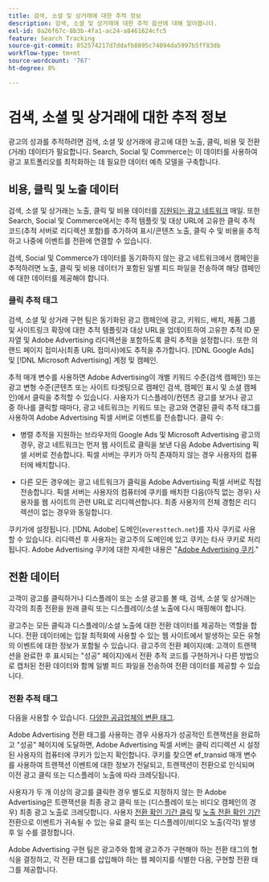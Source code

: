 ```yaml
---
title: 검색, 소셜 및 상거래에 대한 추적 정보
description: 검색, 소셜 및 상거래에 대한 추적 옵션에 대해 알아봅니다.
exl-id: 0a26f67c-8b3b-4fa1-ac24-a8461624cfc5
feature: Search Tracking
source-git-commit: 052574217d7ddafb8895c74094da5997b5ff83db
workflow-type: tm+mt
source-wordcount: '767'
ht-degree: 0%

---
```


# 검색, 소셜 및 상거래에 대한 추적 정보

광고의 성과를 추적하려면 검색, 소셜 및 상거래에 광고에 대한 노출, 클릭, 비용 및 전환(거래) 데이터가 필요합니다. Search, Social 및 Commerce는 이 데이터를 사용하여 광고 포트폴리오를 최적화하는 데 필요한 데이터 예측 모델을 구축합니다.

## 비용, 클릭 및 노출 데이터

검색, 소셜 및 상거래는 노출, 클릭 및 비용 데이터를 [지원되는 광고 네트워크](/help/search-social-commerce/introduction/supported-inventory.md) 매일. 또한 Search, Social 및 Commerce에서는 추적 템플릿 및 대상 URL에 고유한 클릭 추적 코드(추적 서버로 리디렉션 포함)를 추가하여 표시/콘텐츠 노출, 클릭 수 및 비용을 추적하고 나중에 이벤트를 전환에 연결할 수 있습니다.

검색, Social 및 Commerce가 데이터를 동기화하지 않는 광고 네트워크에서 캠페인을 추적하려면 노출, 클릭 및 비용 데이터가 포함된 일별 피드 파일을 전송하여 해당 캠페인에 대한 데이터를 제공해야 합니다.

### 클릭 추적 태그

검색, 소셜 및 상거래 구현 팀은 동기화된 광고 캠페인에 광고, 키워드, 배치, 제품 그룹 및 사이트링크 확장에 대한 추적 템플릿과 대상 URL을 업데이트하여 고유한 추적 ID 문자열 및 Adobe Advertising 리디렉션을 포함하도록 클릭 추적을 설정합니다. 또한 의 랜드 페이지 접미사(최종 URL 접미사)에도 추적을 추가합니다. [!DNL Google Ads] 및 [!DNL Microsoft Advertising] 계정 및 캠페인.

추적 매개 변수를 사용하면 Adobe Advertising이 개별 키워드 수준(검색 캠페인) 또는 광고 변형 수준(콘텐츠 또는 사이트 타겟팅으로 캠페인 검색, 캠페인 표시 및 소셜 캠페인)에서 클릭을 추적할 수 있습니다. 사용자가 디스플레이/컨텐츠 광고를 보거나 광고 중 하나를 클릭할 때마다, 광고 네트워크는 키워드 또는 광고와 연결된 클릭 추적 태그를 사용하여 Adobe Advertising 픽셀 서버로 이벤트를 전송합니다. 클릭 수:

* 병렬 추적을 지원하는 브라우저의 Google Ads 및 Microsoft Advertising 광고의 경우, 광고 네트워크는 먼저 웹 사이트로 클릭을 보낸 다음 Adobe Advertising 픽셀 서버로 전송합니다. 픽셀 서버는 쿠키가 아직 존재하지 않는 경우 사용자의 컴퓨터에 배치합니다.

* 다른 모든 경우에는 광고 네트워크가 클릭을 Adobe Advertising 픽셀 서버로 직접 전송합니다. 픽셀 서버는 사용자의 컴퓨터에 쿠키를 배치한 다음(아직 없는 경우) 사용자를 웹 사이트의 관련 URL로 리디렉션합니다. 최종 사용자의 전체 경험은 리디렉션이 없는 경우와 동일합니다.

쿠키가에 설정됩니다. [!DNL Adobe] 도메인(`everesttech.net`)를 자사 쿠키로 사용할 수 있습니다. 리디렉션 후 사용자는 광고주의 도메인에 있고 쿠키는 타사 쿠키로 처리됩니다. Adobe Advertising 쿠키에 대한 자세한 내용은 &quot;[Adobe Advertising 쿠키](https://experienceleague.adobe.com/docs/core-services/interface/ec-cookies/cookies-advertising-cloud.html).&quot;

## 전환 데이터

고객이 광고를 클릭하거나 디스플레이 또는 소셜 광고를 볼 때, 검색, 소셜 및 상거래는 각각의 최종 전환을 원래 클릭 또는 디스플레이/소셜 노출에 다시 매핑해야 합니다.

광고주는 모든 클릭과 디스플레이/소셜 노출에 대한 전환 데이터를 제공하는 역할을 합니다. 전환 데이터에는 입찰 최적화에 사용할 수 있는 웹 사이트에서 발생하는 모든 유형의 이벤트에 대한 정보가 포함될 수 있습니다. 광고주의 전환 페이지(예: 고객이 트랜잭션을 완료한 후 표시되는 &quot;성공&quot; 페이지)에서 전환 추적 코드를 구현하거나 다른 방법으로 캡처된 전환 데이터와 함께 일별 피드 파일을 전송하여 전환 데이터를 제공할 수 있습니다.

### 전환 추적 태그

다음을 사용할 수 있습니다. [다양한 공급업체의 변환 태그](/help/search-social-commerce/tracking/conversion-tracking-about.md).

Adobe Advertising 전환 태그를 사용하는 경우 사용자가 성공적인 트랜잭션을 완료하고 &quot;성공&quot; 페이지에 도달하면, Adobe Advertising 픽셀 서버는 클릭 리디렉션 시 설정된 사용자의 컴퓨터에 쿠키가 있는지 확인합니다. 쿠키를 찾으면 ef_transid 매개 변수를 사용하여 트랜잭션 이벤트에 대한 정보가 전달되고, 트랜잭션이 전환으로 인식되며 이전 광고 클릭 또는 디스플레이 노출에 따라 크레딧됩니다.

사용자가 두 개 이상의 광고를 클릭한 경우 별도로 지정하지 않는 한 Adobe Advertising은 트랜잭션을 최종 광고 클릭 또는 (디스플레이 또는 비디오 캠페인의 경우) 최종 광고 노출로 크레딧합니다. 사용자 [전환 확인 기간 클릭](/help/search-social-commerce/glossary.md#c-d) 및 [노출 전환 확인 기간](/help/search-social-commerce/glossary.md#i-j) 전환으로 이벤트가 귀속될 수 있는 유료 클릭 또는 디스플레이/비디오 노출(각각) 발생 후 일 수를 결정합니다.

Adobe Advertising 구현 팀은 광고주와 함께 광고주가 구현해야 하는 전환 태그의 형식을 결정하고, 각 전환 태그를 삽입해야 하는 웹 페이지를 식별한 다음, 구현할 전환 태그를 제공합니다.

